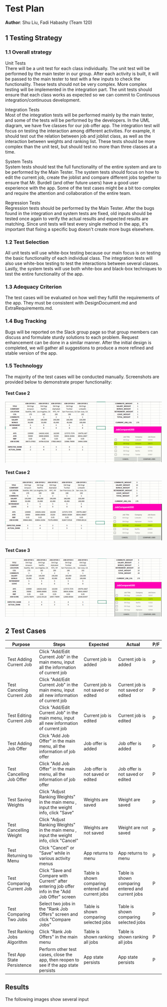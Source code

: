 # Test Plan

**Author**: Shu Liu, Fadi Habashy (Team 120)

## 1 Testing Strategy

### 1.1 Overall strategy

Unit Tests  
There will be a unit test for each class individually. The unit test will be performed by the main tester in our group. After each activity is built, it will be passed to the main tester to test with a few inputs to check the functionality. These tests should not be very complex. More complex testing will be implemented in the integration part. The unit tests should ensure that each class works as expected so we can commit to Continuous integration/continuous development.

Integration Tests  
Most of the integration tests will be performed mainly by the main tester, and some of the tests will be performed by the developers. In the UML diagram, we have five classes for our job offer app. The integration test will focus on testing the interaction among different activities. For example, it should test out the relation between job and joblist class, as well as the interaction between weights and ranking list. These tests should be more complex than the unit test, but should test no more than three classes at a time.

System Tests  
System tests should test the full functionality of the entire system and are to be performed by the Main Tester. The system tests should focus on how to edit the current job, create the joblist and compare different jobs together to ensure that Mr. Burdell (and other future users) have a good user experience with the app. Some of the test cases might be a bit too complex and require the attention and collaboration of the entire team.

Regression Tests  
Regression tests should be performed by the Main Tester. After the bugs found in the integration and system tests are fixed, old inputs should be tested once again to verify the actual results and expected results are matching. Since unit tests will test every single method in the app, it's important that fixing a specific bug doesn't create more bugs elsewhere. 

### 1.2 Test Selection
All unit tests will use white-box testing because our main focus is on testing the basic functionality of each individual class. The integration tests will also use white-box testing to test the interactions between several classes. Lastly, the system tests will use both white-box and black-box techniques to test the entire functionality of the app.


### 1.3 Adequacy Criterion
The test cases will be evaluated on how well they fulfill the requirements of the app. They must be consistent with DesignDocument.md and ExtraRequirements.md.


### 1.4 Bug Tracking
Bugs will be reported on the Slack group page so that group members can discuss and formulate sturdy solutions to each problem. 
Request enhancement can be done in a similar manner. After the initial design is completed, we will gather all suggestions to produce a more refined and stable version of the app. 


### 1.5 Technology
The majority of the test cases will be conducted manually. Screenshots are provided below to demonstrate proper functionality:

#### Test Case 2
![Test Case 1](./images/Ranking_Algorithm_TestCase_1.PNG)

#### Test Case 2
![Test Case 2](./images/Ranking_Algorithm_TestCase_2.PNG)

#### Test Case 3
![Test Case 3](./images/Ranking_Algorithm_TestCase_3.PNG) 


## 2 Test Cases
| Purpose                     | Steps                                                                                             | Expected                                          | Actual                             | P/F |
| --------------------------- | ------------------------------------------------------------------------------------------------- | ------------------------------------------------- | ---------------------------------- | --- |
| Test Adding Current Job     | Click "Add/Edit Current Job" in the main menu, input all the information of current job           | Current job is added                              | Current job is added           | P   |
| Test Canceling Current Job  | Click "Add/Edit Current Job" in the main menu, input all new information of current job           | Current job is not saved or edited                | Current job is not saved or edited | P   |
| Test Editing Current Job    | Click "Add/Edit Current Job" in the main menu, input all new information of current job           | Current job is edited                             | Current job is edited          | P  |
| Test Adding Job Offer       | Click "Add Job Offer" in the main menu, all the information of job offer                          | Job offer is added                                | Job offer is added             | P   |
| Test Cancelling Job Offer   | Click "Add Job Offer" in the main menu, all the information of job offer                          | Job offer is not saved or edited                  | Job offer is not saved or edited   | P   |
| Test Saving Weights         | Click "Adjust Ranking Weights" in the main menu , input the weight info, click "Save"             | Weights are saved                                 | Weight are saved                   | P   |
| Test Cancelling Weight      | Click "Adjust Ranking Weights" in the main menu , input the weight info, click "Cancel"           | Weights are not saved                             | Weight are not saved               | P   |
| Test Returning to Menu      | Click "Cancel" or "Save" while in various activity menus                                          | App returns to menu                               | App returns to menu                | P   |
| Test Comparing Current Job  | Click "Save and Compare with Current" after entering job offer info in the "Add Job Offer" screen | Table is shown comparing entered and current jobs | Table is shown comparing entered and current jobs          | P   |
| Test Comparing Two Jobs     | Select two jobs in the "Rank Job Offers" screen and click "Compare Jobs"                          | Table is shown comparing selected jobs            | Table is shown comparing selected jobs          | P   |
| Test Ranking Jobs Algorithm | Click "Rank Job Offers" in the main menu                                                          | Table is shown ranking all jobs                   | Table is shown ranking all jobs          | P   |
| Test App State Persistence  | Perform other test cases, close the app, then reopen to see if the app state persists             | App state persists                                | App state persists        | P   |

## Results
The following images show several input 